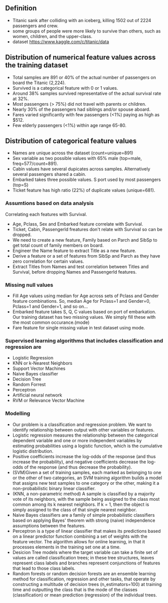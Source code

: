 ## Definition 

- Titanic sank after colliding with an iceberg, killing 1502 out of 2224 passengers and crew. 
- some groups of people were more likely to survive than others, such as women, children, and the upper-class.
- dataset https://www.kaggle.com/c/titanic/data

## Distribution of numerical feature values across the training dataset

- Total samples are 891 or 40% of the actual number of passengers on board the Titanic (2,224).
- Survived is a categorical feature with 0 or 1 values.
- Around 38% samples survived representative of the actual survival rate at 32%.
- Most passengers (> 75%) did not travel with parents or children.
- Nearly 30% of the passengers had siblings and/or spouse aboard.
- Fares varied significantly with few passengers (<1%) paying as high as $512.
- Few elderly passengers (<1%) within age range 65-80.

## Distribution of categorical feature values

- Names are unique across the dataset (count=unique=891)
- Sex variable as two possible values with 65% male (top=male, freq=577/count=891).
- Cabin values have several dupicates across samples. Alternatively several passengers shared a cabin.
- Embarked takes three possible values. S port used by most passengers (top=S)
- Ticket feature has high ratio (22%) of duplicate values (unique=681).


### Assumtions based on data analysis

Correlating each features with Survival.

- Age, Pclass, Sex and Embarked feature correlate with Survival.
- Ticket, Cabin, PassengerId freatures don't relate with Survival so can be dropped.
- We need to create a new feature, Family based on Parch and SibSp to get total count of family members on board.
- Engineer the Name feature to extract Title as a new feature.
- Derive a feature or a set of features from SibSp and Parch as they have zero correlation for certain values.
- Extract Titles from Names and test correlation between Titles and Survival, before dropping Names and PassengerId features.

### Missing null values

- Fill Age values using median for Age across sets of Pclass and Gender feature combinations. So, median Age for Pclass=1 and Gender=0, Pclass=1 and Gender=1, and so on...
- Embarked feature takes S, Q, C values based on port of embarkation. Our training dataset has two missing values. We simply fill these with the most common occurance.(mode)
- Fare feature for single missing value in test dataset using mode.


### Supervised learning algorithms that includes classification and regression are

- Logistic Regression
- KNN or k-Nearest Neighbors
- Support Vector Machines
- Naive Bayes classifier
- Decision Tree
- Random Forrest
- Perceptron
- Artificial neural network
- RVM or Relevance Vector Machine


### Modelling

-  Our problem is a classification and regression problem. We want to identify relationship between output with other variables or features.
- Logistic regression measures the relationship between the categorical dependent variable and one or more independent variables by estimating probabilities using a logistic function, which is the cumulative logistic distribution.
- Positive coefficients increase the log-odds of the response (and thus increase the probability), and negative coefficients decrease the log-odds of the response (and thus decrease the probability).
- (SVM)Given a set of training samples, each marked as belonging to one or the other of two categories, an SVM training algorithm builds a model that assigns new test samples to one category or the other, making it a non-probabilistic binary linear classifier.
-  (KNN, a non-parametric method) A sample is classified by a majority vote of its neighbors, with the sample being assigned to the class most common among its k nearest neighbors. If k = 1, then the object is simply assigned to the class of that single nearest neighbor.
- Naive Bayes classifiers are a family of simple probabilistic classifiers based on applying Bayes' theorem with strong (naive) independence assumptions between the features. 
- Perceptron is a type of linear classifier that makes its predictions based on a linear predictor function combining a set of weights with the feature vector. The algorithm allows for online learning, in that it processes elements in the training set one at a time.
- Desicion Tree models where the target variable can take a finite set of values are called classification trees; in these tree structures, leaves represent class labels and branches represent conjunctions of features that lead to those class labels.
- Random forests or random decision forests are an ensemble learning method for classification, regression and other tasks, that operate by constructing a multitude of decision trees (n_estimators=100) at training time and outputting the class that is the mode of the classes (classification) or mean prediction (regression) of the individual trees.


